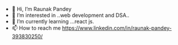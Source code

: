 - 👋 Hi, I’m Raunak Pandey
- 👀 I’m interested in ..web development and DSA..
- 🌱 I’m currently learning ...react js.
- 📫 How to reach me https://www.linkedin.com/in/raunak-pandey-393830250/


<!---
pandeyjiii536/pandeyjiii536 is a ✨ special ✨ repository because its `README.md` (this file) appears on your GitHub profile.
You can click the Preview link to take a look at your changes.
--->
